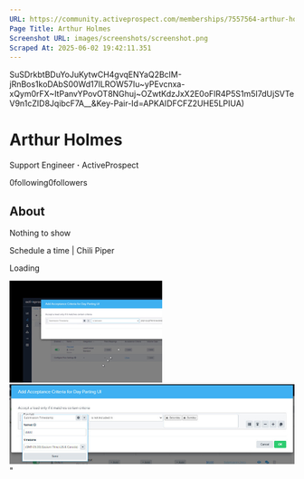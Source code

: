 ```yaml
---
URL: https://community.activeprospect.com/memberships/7557564-arthur-holmes
Page Title: Arthur Holmes
Screenshot URL: images/screenshots/screenshot.png
Scraped At: 2025-06-02 19:42:11.351
---
```

SuSDrkbtBDuYoJuKytwCH4gvqENYaQ2BclM-jRnBos1koDAbS00Wd17ILROW57Iu~yPEvcnxa-xQym0rFX~ItPanvYPovOT8NGhuj~OZwtKdzJxX2E0oFlR4P5S1m5I7dUjSVTeV9n1cZID8JqibcF7A__&Key-Pair-Id=APKAIDFCFZ2UHE5LPIUA)

# Arthur Holmes

Support Engineer **·** ActiveProspect

0following0followers

## About

Nothing to show

Schedule a time \| Chili Piper

Loading

![](images/image-1.png)![](images/image-2.png)"
